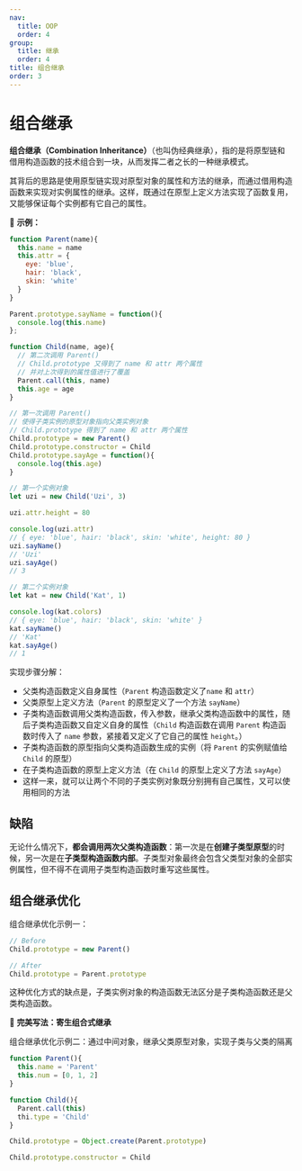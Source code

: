 ```yaml
---
nav:
  title: OOP
  order: 4
group:
  title: 继承
  order: 4
title: 组合继承
order: 3
---
```


# 组合继承

**组合继承（Combination Inheritance）**（也叫伪经典继承），指的是将原型链和借用构造函数的技术组合到一块，从而发挥二者之长的一种继承模式。

其背后的思路是使用原型链实现对原型对象的属性和方法的继承，而通过借用构造函数来实现对实例属性的继承。这样，既通过在原型上定义方法实现了函数复用，又能够保证每个实例都有它自己的属性。

🌰 **示例：**

```js
function Parent(name){
  this.name = name
  this.attr = {
    eye: 'blue',
    hair: 'black',
    skin: 'white'
  }
}

Parent.prototype.sayName = function(){
  console.log(this.name)
};

function Child(name, age){
  // 第二次调用 Parent()
  // Child.prototype 又得到了 name 和 attr 两个属性
  // 并对上次得到的属性值进行了覆盖
  Parent.call(this, name)
  this.age = age
}

// 第一次调用 Parent()
// 使得子类实例的原型对象指向父类实例对象
// Child.prototype 得到了 name 和 attr 两个属性
Child.prototype = new Parent()
Child.prototype.constructor = Child
Child.prototype.sayAge = function(){
  console.log(this.age)
}

// 第一个实例对象
let uzi = new Child('Uzi', 3)

uzi.attr.height = 80

console.log(uzi.attr)
// { eye: 'blue', hair: 'black', skin: 'white', height: 80 }
uzi.sayName()
// 'Uzi'
uzi.sayAge()
// 3

// 第二个实例对象
let kat = new Child('Kat', 1)

console.log(kat.colors)
// { eye: 'blue', hair: 'black', skin: 'white' }
kat.sayName()
// 'Kat'
kat.sayAge()
// 1
```

实现步骤分解：

- 父类构造函数定义自身属性（`Parent` 构造函数定义了`name` 和 `attr`）
- 父类原型上定义方法（`Parent` 的原型定义了一个方法 `sayName`）
- 子类构造函数调用父类构造函数，传入参数，继承父类构造函数中的属性，随后子类构造函数又自定义自身的属性（`Child` 构造函数在调用 `Parent` 构造函数时传入了 `name` 参数，紧接着又定义了它自己的属性 `height`。）
- 子类构造函数的原型指向父类构造函数生成的实例（将 `Parent` 的实例赋值给 `Child` 的原型）
- 在子类构造函数的原型上定义方法（在 `Child` 的原型上定义了方法 `sayAge`）
- 这样一来，就可以让两个不同的子类实例对象既分别拥有自己属性，又可以使用相同的方法

## 缺陷

无论什么情况下，**都会调用两次父类构造函数**：第一次是在**创建子类型原型**的时候，另一次是在**子类型构造函数内部**。子类型对象最终会包含父类型对象的全部实例属性，但不得不在调用子类型构造函数时重写这些属性。

## 组合继承优化

组合继承优化示例一：

```js
// Before
Child.prototype = new Parent()

// After
Child.prototype = Parent.prototype
```

这种优化方式的缺点是，子类实例对象的构造函数无法区分是子类构造函数还是父类构造函数。

📌 **完美写法：寄生组合式继承**

组合继承优化示例二：通过中间对象，继承父类原型对象，实现子类与父类的隔离

```js
function Parent(){
  this.name = 'Parent'
  this.num = [0, 1, 2]
}

function Child(){
  Parent.call(this)
  thi.type = 'Child'
}

Child.prototype = Object.create(Parent.prototype)

Child.prototype.constructor = Child
```